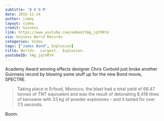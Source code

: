 ```yaml
---
subtitle: 'B O O M'
date: 2015-11-24
author: jimmy
layout: video
credit: Guiness
link: https://www.youtube.com/embed/YAg_jqthRY4
via: Guiness World Records
categories: Video
tags: ["James Bond", Explosion]
title: Worlds.  Largest.  Explosion.
youtubeID: YAg_jqthRY4
---
```


Academy Award winning effects designer Chris Corbold just broke another Guinness record by blowing some stuff up for the new Bond movie, SPECTRE. 

> Taking place in Erfoud, Morocco, the blast had a total yield of 68.47 tonnes of TNT equivalent and was the result of detonating 8,418 litres of kerosene with 33 kg of powder explosives &#8211; and it lasted for over 7.5 seconds.

Boom.


[1]: http://www.guinnessworldrecords.com/news/2015/11/daniel-craig-accepts-certificate-for-largest-film-stunt-explosion-in-latest-bond-405307 "Guiness World Records"